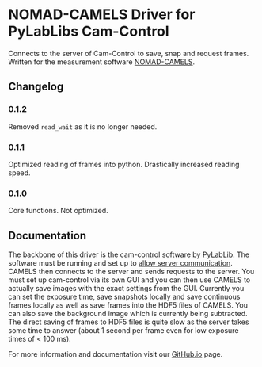 # NOMAD-CAMELS Driver for PyLabLibs Cam-Control 

Connects to the server of Cam-Control to save, snap and request frames. Written for the measurement software [NOMAD-CAMELS](https://fau-lap.github.io/NOMAD-CAMELS/).

## Changelog

### 0.1.2
Removed `read_wait` as it is no longer needed.

### 0.1.1
Optimized reading of frames into python. Drastically increased reading speed.

### 0.1.0
Core functions. Not optimized.




## Documentation
The backbone of this driver is the cam-control software by [PyLabLib](https://pylablib-cam-control.readthedocs.io/). The software must be running and set up to [allow server communication](https://pylablib-cam-control.readthedocs.io/en/latest/expanding.html#control-server).
CAMELS then connects to the server and sends requests to the server. You must set up cam-control via its own GUI and you can then use CAMELS to actually save images with the exact settings from the GUI.
Currently you can set the exposure time, save snapshots locally and save continuous frames locally as well as save frames into the HDF5 files of CAMELS. You can also save the background image which is currently being subtracted. The direct saving of frames to HDF5 files is quite slow as the server takes some time to answer (about 1 second per frame even for low exposure times of < 100 ms).


For more information and documentation visit our [GitHub.io](https://fau-lap.github.io/NOMAD-CAMELS/doc/instruments/instruments.html) page.